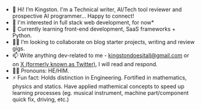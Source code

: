 - 👋 Hi! I’m Kingston. I'm a Technical writer, AI/Tech tool reviewer and prospective AI programmer... Happy to connect!
- 👀 I'm interested in full stack web development, for now*
- 🌱 Currently learning front-end development, SaaS frameworks + Python.
- 🤝🏽 I’m looking to collaborate on blog starter projects, writing and review gigs.
- 📫 Write anything dev-related to me - kingstondoesitall@gmail.com or on [X (formerly known as Twitter)](https://x.com/kingstondoesit), I will read and respond.
- 🕴🏻 Pronouns: HE/HIM.
- ⚡ Fun fact: Holds distinction in Engineering. Fortified in mathematics, physics and statics. Have applied mathemical concepts to speed up learning processes (eg. musical instrument, machine part/component quick fix, driving, etc.)

<!---
kingstondoesit/kingstondoesit is a ✨ special ✨ repository because its `README.md` (this file) appears on your GitHub profile.
You can click the Preview link to take a look at your changes.
--->
